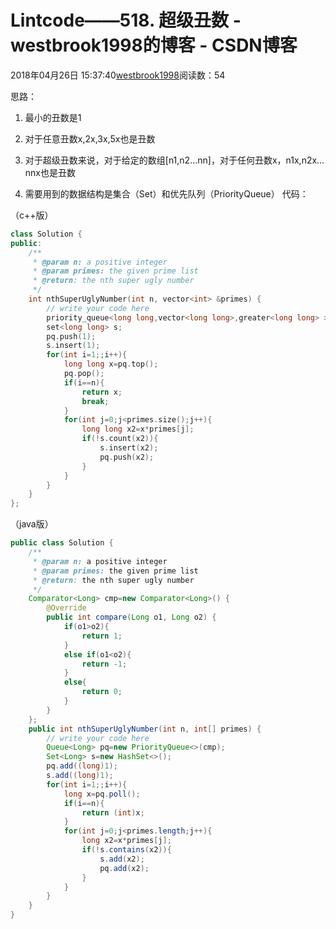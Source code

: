 # Lintcode——518. 超级丑数 - westbrook1998的博客 - CSDN博客





2018年04月26日 15:37:40[westbrook1998](https://me.csdn.net/westbrook1998)阅读数：54








思路： 

1. 最小的丑数是1 

2. 对于任意丑数x,2x,3x,5x也是丑数 

3. 对于超级丑数来说，对于给定的数组[n1,n2…nn]，对于任何丑数x，n1x,n2x…nnx也是丑数 

4. 需要用到的数据结构是集合（Set）和优先队列（PriorityQueue）
代码： 

（c++版）

```cpp
class Solution {
public:
    /**
     * @param n: a positive integer
     * @param primes: the given prime list
     * @return: the nth super ugly number
     */
    int nthSuperUglyNumber(int n, vector<int> &primes) {
        // write your code here
        priority_queue<long long,vector<long long>,greater<long long> > pq;
        set<long long> s;
        pq.push(1);
        s.insert(1);
        for(int i=1;;i++){
            long long x=pq.top();
            pq.pop();
            if(i==n){
                return x;
                break;
            }
            for(int j=0;j<primes.size();j++){
                long long x2=x*primes[j];
                if(!s.count(x2)){
                    s.insert(x2);
                    pq.push(x2);
                }
            }
        }
    }
};
```

（java版）

```java
public class Solution {
    /**
     * @param n: a positive integer
     * @param primes: the given prime list
     * @return: the nth super ugly number
     */
    Comparator<Long> cmp=new Comparator<Long>() {
        @Override
        public int compare(Long o1, Long o2) {
            if(o1>o2){
                return 1;
            }
            else if(o1<o2){
                return -1;
            }
            else{
                return 0;
            }
        }
    };
    public int nthSuperUglyNumber(int n, int[] primes) {
        // write your code here
        Queue<Long> pq=new PriorityQueue<>(cmp);
        Set<Long> s=new HashSet<>();
        pq.add((long)1);
        s.add((long)1);
        for(int i=1;;i++){
            long x=pq.poll();
            if(i==n){
                return (int)x;
            }
            for(int j=0;j<primes.length;j++){
                long x2=x*primes[j];
                if(!s.contains(x2)){
                    s.add(x2);
                    pq.add(x2);
                }
            }
        }
    }
}
```




